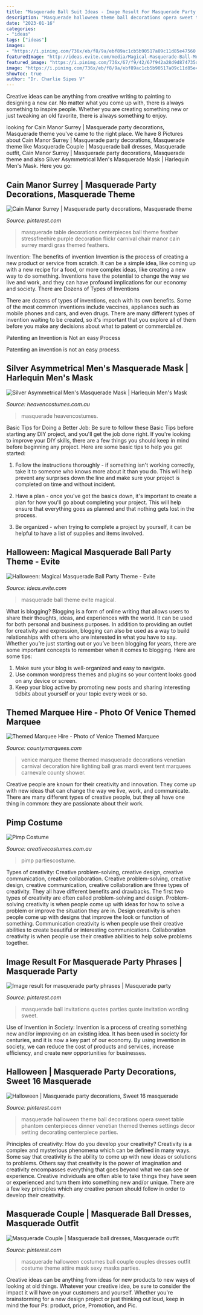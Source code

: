 ```yaml
---
title: "Masquerade Ball Suit Ideas - Image Result For Masquerade Party Phrases"
description: "Masquerade halloween theme ball decorations opera sweet table phantom centerpieces dinner venetian themed themes settings decor setting decorating centerpiece parties"
date: "2023-01-16"
categories:
- "ideas"
tags: ["ideas"]
images:
- "https://i.pinimg.com/736x/eb/f8/9a/ebf89ac1cb5b90517a09c11d85e47560.jpg"
featuredImage: "http://ideas.evite.com/media/Magical-Masquerade-Ball-Mood-Board-1200.jpg"
featured_image: "https://i.pinimg.com/736x/67/f9/42/67f942a28d9d874735d521bc2ec21573--feather-table-centerpieces-tall-centerpiece.jpg"
image: "https://i.pinimg.com/736x/eb/f8/9a/ebf89ac1cb5b90517a09c11d85e47560.jpg"
ShowToc: true
author: "Dr. Charlie Sipes V"
---
```



Creative ideas can be anything from creative writing to painting to designing a new car. No matter what you come up with, there is always something to inspire people. Whether you are creating something new or just tweaking an old favorite, there is always something to enjoy.

	

		
looking for Cain Manor Surrey | Masquerade party decorations, Masquerade theme you've came to the right place. We have 8 Pictures about Cain Manor Surrey | Masquerade party decorations, Masquerade theme like Masquerade Couple | Masquerade ball dresses, Masquerade outfit, Cain Manor Surrey | Masquerade party decorations, Masquerade theme and also Silver Asymmetrical Men&#039;s Masquerade Mask | Harlequin Men&#039;s Mask. Here you go:
		
    
## Cain Manor Surrey | Masquerade Party Decorations, Masquerade Theme

<img loading=lazy src="https://i.pinimg.com/736x/67/f9/42/67f942a28d9d874735d521bc2ec21573--feather-table-centerpieces-tall-centerpiece.jpg" onerror="this.onerror=null;this.src='https://tse3.mm.bing.net/th?id=OIP.WLpTixuEYS98NJ5n25EvhQHaJ3&amp;pid=15.1';" alt="Cain Manor Surrey | Masquerade party decorations, Masquerade theme">

_Source: pinterest.com_

>masquerade table decorations centerpieces ball theme feather stressfreehire purple decoration flickr carnival chair manor cain surrey mardi gras themed feathers. 

	

Invention: The benefits of invention
Invention is the process of creating a new product or service from scratch. It can be a simple idea, like coming up with a new recipe for a food, or more complex ideas, like creating a new way to do something. Inventions have the potential to change the way we live and work, and they can have profound implications for our economy and society.
There are Dozens of Types of Inventions

There are dozens of types of inventions, each with its own benefits. Some of the most common inventions include vaccines, appliances such as mobile phones and cars, and even drugs. There are many different types of invention waiting to be created, so it's important that you explore all of them before you make any decisions about what to patent or commercialize.

Patenting an Invention is Not an easy Process

Patenting an invention is not an easy process.

    
## Silver Asymmetrical Men&#039;s Masquerade Mask | Harlequin Men&#039;s Mask

<img loading=lazy src="https://www.heavencostumes.com.au/media/catalog/product/cache/3ca7c4de79fd9294a778cbfdebc9dde4/e/-/e-cx-07258-men-s-asymmetrical-harlequin-masquerade-mask-in-silver_-black-and-white-view-2-1200.jpg" onerror="this.onerror=null;this.src='https://tse2.mm.bing.net/th?id=OIP.bof44fCfqclmo4VheGeIqgHaLU&amp;pid=15.1';" alt="Silver Asymmetrical Men&#039;s Masquerade Mask | Harlequin Men&#039;s Mask">

_Source: heavencostumes.com.au_

>masquerade heavencostumes. 

	

Basic Tips for Doing a Better Job: Be sure to follow these Basic Tips before starting any DIY project, and you'll get the job done right.
If you're looking to improve your DIY skills, there are a few things you should keep in mind before beginning any project. Here are some basic tips to help you get started: 
1) Follow the instructions thoroughly - if something isn't working correctly, take it to someone who knows more about it than you do. This will help prevent any surprises down the line and make sure your project is completed on time and without incident. 

2) Have a plan - once you've got the basics down, it's important to create a plan for how you'll go about completing your project. This will help ensure that everything goes as planned and that nothing gets lost in the process. 

3) Be organized - when trying to complete a project by yourself, it can be helpful to have a list of supplies and items involved.

    
## Halloween: Magical Masquerade Ball Party Theme - Evite

<img loading=lazy src="http://ideas.evite.com/media/Magical-Masquerade-Ball-Mood-Board-1200.jpg" onerror="this.onerror=null;this.src='https://tse4.mm.bing.net/th?id=OIP.CxP8P_dgeqnCnN8mG0nl6AHaE8&amp;pid=15.1';" alt="Halloween: Magical Masquerade Ball Party Theme - Evite">

_Source: ideas.evite.com_

>masquerade ball theme evite magical. 

	

What is blogging?
Blogging is a form of online writing that allows users to share their thoughts, ideas, and experiences with the world. It can be used for both personal and business purposes. In addition to providing an outlet for creativity and expression, blogging can also be used as a way to build relationships with others who are interested in what you have to say.
Whether you’re just starting out or you’ve been blogging for years, there are some important concepts to remember when it comes to blogging. Here are some tips:

1. Make sure your blog is well-organized and easy to navigate.
2. Use common wordpress themes and plugins so your content looks good on any device or screen.
3. Keep your blog active by promoting new posts and sharing interesting tidbits about yourself or your topic every week or so.

    
## Themed Marquee Hire - Photo Of Venice Themed Marquee

<img loading=lazy src="https://www.countymarquees.com/images/photos/venice.jpg" onerror="this.onerror=null;this.src='https://tse2.mm.bing.net/th?id=OIP.CPQ7Z14qZaX-Kku3abcbLgHaFK&amp;pid=15.1';" alt="Themed Marquee Hire - Photo of Venice Themed Marquee">

_Source: countymarquees.com_

>venice marquee theme themed masquerade decorations venetian carnival decoration hire lighting ball gras mardi event tent marquees carnevale county shower. 

	

Creative people are known for their creativity and innovation. They come up with new ideas that can change the way we live, work, and communicate. There are many different types of creative people, but they all have one thing in common: they are passionate about their work.

    
## Pimp Costume

<img loading=lazy src="https://www.creativecostumes.com.au/wp-content/uploads/2012/01/pimp3-510x869.jpg" onerror="this.onerror=null;this.src='https://tse2.mm.bing.net/th?id=OIP.eU5UFTeRvKm5L9A3su613wHaMn&amp;pid=15.1';" alt="Pimp Costume">

_Source: creativecostumes.com.au_

>pimp partiescostume. 

	

Types of creativity: Creative problem-solving, creative design, creative communication, creative collaboration.
Creative problem-solving, creative design, creative communication, creative collaboration are three types of creativity. They all have different benefits and drawbacks. The first two types of creativity are often called problem-solving and design. Problem-solving creativity is when people come up with ideas for how to solve a problem or improve the situation they are in. Design creativity is when people come up with designs that improve the look or function of something. Communication creativity is when people use their creative abilities to create beautiful or interesting communications. Collaboration creativity is when people use their creative abilities to help solve problems together.

    
## Image Result For Masquerade Party Phrases | Masquerade Party

<img loading=lazy src="https://i.pinimg.com/736x/eb/f8/9a/ebf89ac1cb5b90517a09c11d85e47560.jpg" onerror="this.onerror=null;this.src='https://tse2.mm.bing.net/th?id=OIP.lCU7ZR8PkPAVEsMg4XGdWQHaFe&amp;pid=15.1';" alt="Image result for masquerade party phrases | Masquerade party">

_Source: pinterest.com_

>masquerade ball invitations quotes parties quote invitation wording sweet. 

	

Use of Invention in Society:
Invention is a process of creating something new and/or improving on an existing idea. It has been used in society for centuries, and it is now a key part of our economy. By using invention in society, we can reduce the cost of products and services, increase efficiency, and create new opportunities for businesses.

    
## Halloween | Masquerade Party Decorations, Sweet 16 Masquerade

<img loading=lazy src="https://i.pinimg.com/originals/00/8a/16/008a163cc1ebb778b26b400005a8c91e.jpg" onerror="this.onerror=null;this.src='https://tse1.mm.bing.net/th?id=OIP.siBkPWsiTfbllr4Mqez7oAHaLH&amp;pid=15.1';" alt="Halloween | Masquerade party decorations, Sweet 16 masquerade">

_Source: pinterest.com_

>masquerade halloween theme ball decorations opera sweet table phantom centerpieces dinner venetian themed themes settings decor setting decorating centerpiece parties. 

	

Principles of creativity: How do you develop your creativity?
Creativity is a complex and mysterious phenomena which can be defined in many ways. Some say that creativity is the ability to come up with new ideas or solutions to problems. Others say that creativity is the power of imagination and creativity encompasses everything that goes beyond what we can see or experience. Creative individuals are often able to take things they have seen or experienced and turn them into something new and/or unique. There are a few key principles which any creative person should follow in order to develop their creativity.

    
## Masquerade Couple | Masquerade Ball Dresses, Masquerade Outfit

<img loading=lazy src="https://i.pinimg.com/736x/3a/74/ab/3a74ab9b95d6bba8954bbedf2db3c06a--masquerade-theme-venetian-masquerade.jpg" onerror="this.onerror=null;this.src='https://tse1.mm.bing.net/th?id=OIP.wO2lp5D1RFTg4KYUKZXv-gHaMW&amp;pid=15.1';" alt="Masquerade Couple | Masquerade ball dresses, Masquerade outfit">

_Source: pinterest.com_

>masquerade halloween costumes ball couple couples dresses outfit costume theme attire mask sexy masks parties. 

	

Creative ideas can be anything from ideas for new products to new ways of looking at old things. Whatever your creative idea, be sure to consider the impact it will have on your customers and yourself. Whether you're brainstorming for a new design project or just thinking out loud, keep in mind the four Ps: product, price, Promotion, and Pic.

